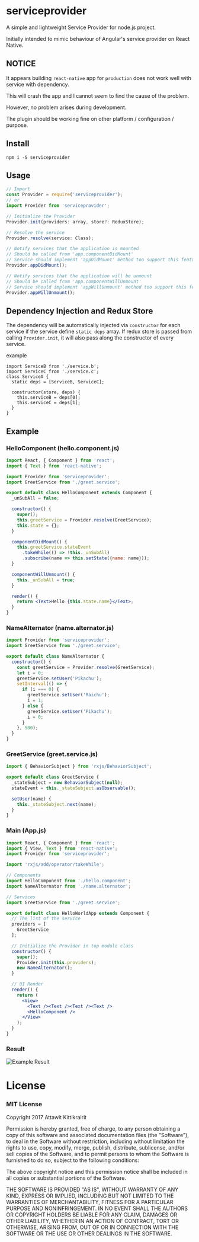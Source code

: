 # serviceprovider

A simple and lightweight Service Provider for node.js project.

Initially intended to mimic behaviour of Angular's service provider on React Native.

## NOTICE

It appears building `react-native` app for `production` does not work well with service with dependency.

This will crash the app and I cannot seem to find the cause of the problem.

However, no problem arises during development.

The plugin should be working fine on other platform / configuration / purpose.

## Install

```
npm i -S serviceprovider
```

## Usage
```typescript
// Import
const Provider = require('serviceprovider');
// or
import Provider from 'serviceprovider';

// Initialize the Provider
Provider.init(providers: array, store?: ReduxStore);

// Resolve the service
Provider.resolve(service: Class);

// Notify services that the application is mounted
// Should be called from 'app.componentDidMount'
// Service should implement 'appDidMount' method too support this feature.
Provider.appDidMount();

// Notify services that the application will be unmount
// Should be called from 'app.componentWillUnmount'
// Service should implement 'appWillUnmount' method too support this feature.
Provider.appWillUnmount();
```

## Dependency Injection and Redux Store
The dependency will be automatically injected via `constructor` for each service if the service define `static deps` array. If redux store is passed from calling `Provider.init`, it will also pass along the constructor of every service.

example
```
import ServiceB from './service.b';
import ServiceC from './service.c';
class ServiceA {
  static deps = [ServiceB, ServiceC];

  constructor(store, deps) {
    this.serviceB = deps[0];
    this.serviceC = deps[1];
  }
}
```

## Example

### HelloComponent (hello.component.js)
```jsx
import React, { Component } from 'react';
import { Text } from 'react-native';

import Provider from 'serviceprovider';
import GreetService from './greet.service';

export default class HelloComponent extends Component {
  _unSubAll = false;

  constructor() {
    super();
    this.greetService = Provider.resolve(GreetService);
    this.state = {};
  }

  componentDidMount() {
    this.greetService.stateEvent
      .takeWhile(() => !this._unSubAll)
      .subscribe(name => this.setState({name: name}));
  }

  componentWillUnmount() {
    this._unSubAll = true;
  }

  render() {
    return <Text>Hello {this.state.name}</Text>;
  }
}

```

### NameAlternator (name.alternator.js)
```jsx
import Provider from 'serviceprovider';
import GreetService from './greet.service';

export default class NameAlternator {
  constructor() {
    const greetService = Provider.resolve(GreetService);
    let i = 0;
    greetService.setUser('Pikachu');
    setInterval(() => {
      if (i === 0) {
        greetService.setUser('Raichu');
        i = 1;
      } else {
        greetService.setUser('Pikachu');
        i = 0;
      }
    }, 500);
  }
}

```

### GreetService (greet.service.js)
```jsx
import { BehaviorSubject } from 'rxjs/BehaviorSubject';

export default class GreetService {
  _stateSubject = new BehaviorSubject(null);
  stateEvent = this._stateSubject.asObservable();

  setUser(name) {
    this._stateSubject.next(name);
  }
}

```

### Main (App.js)
```jsx
import React, { Component } from 'react';
import { View, Text } from 'react-native';
import Provider from 'serviceprovider';

import 'rxjs/add/operator/takeWhile';

// Components
import HelloComponent from './hello.component';
import NameAlternator from './name.alternator';

// Services
import GreetService from './greet.service';

export default class HelloWorldApp extends Component {
  // The list of the service
  providers = [
    GreetService
  ];

  // Initialize the Provider in top module class
  constructor() {
    super();
    Provider.init(this.providers);
    new NameAlternator();
  }

  // UI Render
  render() {
    return (
      <View>
        <Text /><Text /><Text /><Text />
        <HelloComponent />
      </View>
    );
  }
}

```

### Result
![Example Result](https://github.com/atton16/serviceprovider/raw/master/doc/example-react-native-result.gif)

# License
### MIT License
Copyright 2017 Attawit Kittikrairit

Permission is hereby granted, free of charge, to any person obtaining a copy of this software and associated documentation files (the "Software"), to deal in the Software without restriction, including without limitation the rights to use, copy, modify, merge, publish, distribute, sublicense, and/or sell copies of the Software, and to permit persons to whom the Software is furnished to do so, subject to the following conditions:

The above copyright notice and this permission notice shall be included in all copies or substantial portions of the Software.

THE SOFTWARE IS PROVIDED "AS IS", WITHOUT WARRANTY OF ANY KIND, EXPRESS OR IMPLIED, INCLUDING BUT NOT LIMITED TO THE WARRANTIES OF MERCHANTABILITY, FITNESS FOR A PARTICULAR PURPOSE AND NONINFRINGEMENT. IN NO EVENT SHALL THE AUTHORS OR COPYRIGHT HOLDERS BE LIABLE FOR ANY CLAIM, DAMAGES OR OTHER LIABILITY, WHETHER IN AN ACTION OF CONTRACT, TORT OR OTHERWISE, ARISING FROM, OUT OF OR IN CONNECTION WITH THE SOFTWARE OR THE USE OR OTHER DEALINGS IN THE SOFTWARE.
